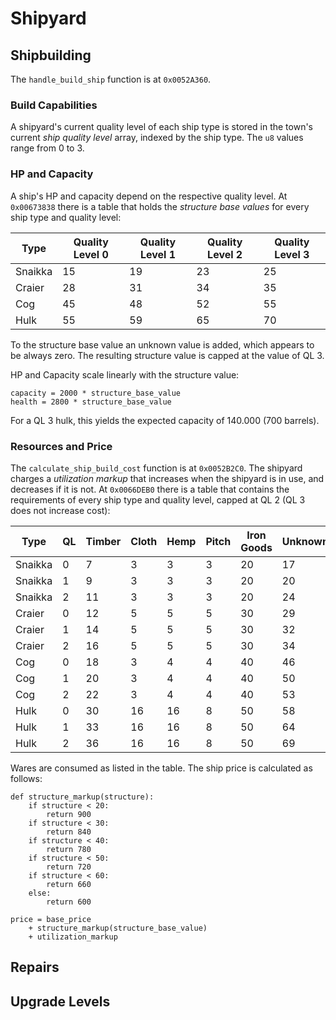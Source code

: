 # Shipyard

## Shipbuilding
The `handle_build_ship` function is at `0x0052A360`.

### Build Capabilities
A shipyard's current quality level of each ship type is stored in the town's current *ship quality level* array, indexed by the ship type.
The `u8` values range from 0 to 3.

### HP and Capacity
A ship's HP and capacity depend on the respective quality level.
At `0x00673838` there is a table that holds the *structure base values* for every ship type and quality level:

|Type|Quality Level 0|Quality Level 1|Quality Level 2|Quality Level 3|
|-|-|-|-|-|
|Snaikka|15|19|23|25|
|Craier|28|31|34|35|
|Cog|45|48|52|55|
|Hulk|55|59|65|70|

To the structure base value an unknown value is added, which appears to be always zero. The resulting structure value is capped at the value of QL 3.

HP and Capacity scale linearly with the structure value:
```
capacity = 2000 * structure_base_value
health = 2800 * structure_base_value
```
For a QL 3 hulk, this yields the expected capacity of 140.000 (700 barrels).


### Resources and Price
The `calculate_ship_build_cost` function is at `0x0052B2C0`.
The shipyard charges a *utilization markup* that increases when the shipyard is in use, and decreases if it is not.
At `0x0066DEB0` there is a table that contains the requirements of every ship type and quality level, capped at QL 2 (QL 3 does not increase cost):

|Type|QL|Timber|Cloth|Hemp|Pitch|Iron Goods|Unknown|Base Price|Unknown|
|-|-|-|-|-|-|-|-|-|-|
|Snaikka|0|7|3|3|3|20|17|7,650|11,414|
|Snaikka|1|9|3|3|3|20|20|8,200|12,074|
|Snaikka|2|11|3|3|3|20|24|8,800|12,784|
|Craier|0|12|5|5|5|30|29|18,260|24,450|
|Craier|1|14|5|5|5|30|32|18,720|25,010|
|Craier|2|16|5|5|5|30|34|19,890|26,290|
|Cog|0|18|3|4|4|40|46|16,560|22,296|
|Cog|1|20|3|4|4|40|50|16,500|22,346|
|Cog|2|22|3|4|4|40|53|17,490|23,446|
|Hulk|0|30|16|16|8|50|58|22,968|34,442|
|Hulk|1|33|16|16|8|50|64|23,040|34,579|
|Hulk|2|36|16|16|8|50|69|24,840|36,664|

Wares are consumed as listed in the table.
The ship price is calculated as follows:

```
def structure_markup(structure):
    if structure < 20:
        return 900
    if structure < 30:
        return 840
    if structure < 40:
        return 780
    if structure < 50:
        return 720
    if structure < 60:
        return 660
    else:
        return 600

price = base_price
    + structure_markup(structure_base_value)
    + utilization_markup
```

## Repairs

## Upgrade Levels
